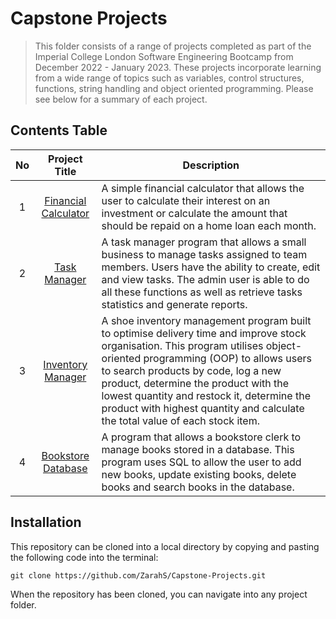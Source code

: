 # Capstone Projects 

> This folder consists of a range of projects completed as part of the Imperial College London Software Engineering Bootcamp from December 2022 - January 2023. These projects incorporate learning from a wide range of topics such as variables, control structures, functions, string handling and object oriented programming. Please see below for a summary of each project.

## Contents Table

|No | Project Title    | Description|
|:---:|:------------------:|------------------|
|1|[Financial Calculator](https://github.com/ZarahS/Capstone-Projects/tree/main/Project%201%20-%20Financial%20Calculator)|A simple financial calculator that allows the user to calculate their interest on an investment or calculate the amount that should be repaid on a home loan each month.|
|2|[Task Manager](https://github.com/ZarahS/Capstone-Projects/tree/main/Project%202%20-%20Task%20Manager)|A task manager program that allows a small business to manage tasks assigned to team members. Users have the ability to create, edit and view tasks. The admin user is able to do all these functions as well as retrieve tasks statistics and generate reports.|
|3|[Inventory Manager](https://github.com/ZarahS/Capstone-Projects/tree/main/Project%203%20-%20Inventory%20Manager)|A shoe inventory management program built to optimise delivery time and improve stock organisation. This program utilises object-oriented programming (OOP) to allows users to search products by code, log a new product, determine the product with the lowest quantity and restock it, determine the product with highest quantity and calculate the total value of each stock item.| 
|4|[Bookstore Database](https://github.com/ZarahS/Capstone-Projects/tree/main/Project%204%20-%20%20Bookstore%20Database)|A program that allows a bookstore clerk to manage books stored in a database. This program uses SQL to allow the user to add new books, update existing books, delete books and search books in the database.|

## Installation

This repository can be cloned into a local directory by copying and pasting the following code into the terminal:

``` git clone https://github.com/ZarahS/Capstone-Projects.git ```

When the repository has been cloned, you can navigate into any project folder.

